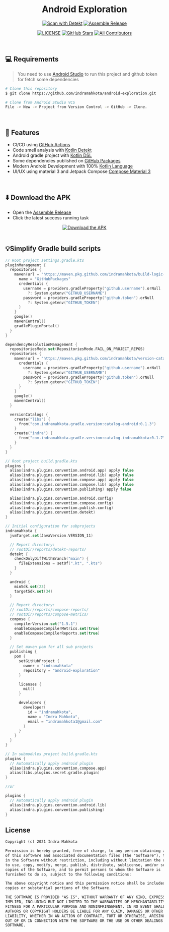 <h1 align="center">Android Exploration</h1>

<div align="center">
<a href="https://github.com/indramahkota/android-exploration/actions/workflows/detekt-all.yml"><img src="https://github.com/indramahkota/android-exploration/actions/workflows/detekt-all.yml/badge.svg" alt="Scan with Detekt"/></a> <a href="https://github.com/indramahkota/android-exploration/actions/workflows/assemble-release.yml"><img src="https://github.com/indramahkota/android-exploration/actions/workflows/assemble-release.yml/badge.svg" alt="Assemble Release"/></a>

<a href="https://github.com/indramahkota/android-exploration/blob/master/LICENSE"><img src="https://img.shields.io/github/license/indramahkota/android-exploration?color=blue" alt="LICENSE"/></a> <a href="https://github.com/indramahkota/android-exploration/stargazers"><img src="https://img.shields.io/github/stars/indramahkota/android-exploration" alt="GitHub Stars"/></a> <a href="#contributors"><img src="https://img.shields.io/badge/all_contributors-1-orange.svg?style=flat" alt="All Contributors"/></a>
</div>

<br/>

## 💻 Requirements

> You need to use [Android Studio](https://developer.android.com/studio) to run this project and github token for fetch
> some dependencies

```bash
# Clone this repository
$ git clone https://github.com/indramahkota/android-exploration.git

# Clone from Android Studio VCS
File -> New -> Project from Version Control -> GitHub -> Clone.
```

</br>

## 📝 Features

- CI/CD using [GitHub Actions](https://docs.github.com/en/actions/learn-github-actions/understanding-github-actions)
- Code smell analysis with [Kotlin Detekt](https://github.com/detekt/detekt)
- Android gradle project with [Kotlin DSL](https://docs.gradle.org/current/userguide/kotlin_dsl.html)
- Some dependencies published on [GitHub Packages](https://docs.github.com/en/packages)
- Modern Android Development with 100% [Kotlin Language](https://kotlinlang.org/)
- UI/UX using material 3 and Jetpack
  Compose [Compose Material 3](https://developer.android.com/jetpack/androidx/releases/compose-material3)

</br>

## ⬇️ Download the APK

- Open
  the [Assemble Release](https://github.com/indramahkota/android-exploration/actions/workflows/assemble-release.yml)
- Click the latest success running task

<div align="center">
<a href="https://github.com/indramahkota/android-exploration/actions/workflows/assemble-release.yml"><img src="https://user-images.githubusercontent.com/34052126/193442434-1a36f7d2-a378-4230-9315-c044b030320f.png" alt="Download the APK"/></a>
</div>

</br>

## 💡Simplify Gradle build scripts

```kt
// Root project settings.gradle.kts
pluginManagement {
  repositories {
    maven(url = "https://maven.pkg.github.com/indramahkota/build-logic-public/") {
      name = "GitHubPackages"
      credentials {
        username = providers.gradleProperty("github.username").orNull
          ?: System.getenv("GITHUB_USERNAME")
        password = providers.gradleProperty("github.token").orNull
          ?: System.getenv("GITHUB_TOKEN")
      }
    }
    google()
    mavenCentral()
    gradlePluginPortal()
  }
}

dependencyResolutionManagement {
  repositoriesMode.set(RepositoriesMode.FAIL_ON_PROJECT_REPOS)
  repositories {
    maven(url = "https://maven.pkg.github.com/indramahkota/version-catalog-public/") {
      credentials {
        username = providers.gradleProperty("github.username").orNull
          ?: System.getenv("GITHUB_USERNAME")
        password = providers.gradleProperty("github.token").orNull
          ?: System.getenv("GITHUB_TOKEN")
      }
    }
    google()
    mavenCentral()
  }

  versionCatalogs {
    create("libs") {
      from("com.indramahkota.gradle.version:catalog-android:0.1.3")
    }
    create("indra") {
      from("com.indramahkota.gradle.version:catalog-indramahkota:0.1.7")
    }
  }
}
```

```kt
// Root project build.gradle.kts
plugins {
  alias(indra.plugins.convention.android.app) apply false
  alias(indra.plugins.convention.android.lib) apply false
  alias(indra.plugins.convention.compose.app) apply false
  alias(indra.plugins.convention.compose.lib) apply false
  alias(indra.plugins.convention.publishing) apply false

  alias(indra.plugins.convention.android.config)
  alias(indra.plugins.convention.compose.config)
  alias(indra.plugins.convention.publish.config)
  alias(indra.plugins.convention.detekt)
}

// Initial configuration for subprojects
indramahkota {
  jvmTarget.set(JavaVersion.VERSION_11)

  // Report directory:
  // rootDir/reports/detekt-reports/
  detekt {
    checkOnlyDiffWithBranch("main") {
      fileExtensions = setOf(".kt", ".kts")
    }
  }

  android {
    minSdk.set(23)
    targetSdk.set(34)
  }

  // Report directory:
  // rootDir/reports/compose-reports/
  // rootDir/reports/compose-metrics/
  compose {
    compilerVersion.set("1.5.1")
    enableComposeCompilerMetrics.set(true)
    enableComposeCompilerReports.set(true)
  }

  // Set maven pom for all sub projects
  publishing {
    pom {
      setGitHubProject {
        owner = "indramahkota"
        repository = "android-exploration"
      }

      licenses {
        mit()
      }

      developers {
        developer(
          id = "indramahkota",
          name = "Indra Mahkota",
          email = "indramahkota1@gmail.com"
        )
      }
    }
  }
}
```

```kt
// In submodules project build.gradle.kts
plugins {
  // Automatically apply android plugin
  alias(indra.plugins.convention.compose.app)
  alias(libs.plugins.secret.gradle.plugin)
}

//or

plugins {
  // Automatically apply android plugin
  alias(indra.plugins.convention.android.lib)
  alias(indra.plugins.convention.publishing)
}
```

## License

```markdown
Copyright (c) 2021 Indra Mahkota

Permission is hereby granted, free of charge, to any person obtaining a copy
of this software and associated documentation files (the "Software"), to deal
in the Software without restriction, including without limitation the rights
to use, copy, modify, merge, publish, distribute, sublicense, and/or sell
copies of the Software, and to permit persons to whom the Software is
furnished to do so, subject to the following conditions:

The above copyright notice and this permission notice shall be included in all
copies or substantial portions of the Software.

THE SOFTWARE IS PROVIDED "AS IS", WITHOUT WARRANTY OF ANY KIND, EXPRESS OR
IMPLIED, INCLUDING BUT NOT LIMITED TO THE WARRANTIES OF MERCHANTABILITY,
FITNESS FOR A PARTICULAR PURPOSE AND NONINFRINGEMENT. IN NO EVENT SHALL THE
AUTHORS OR COPYRIGHT HOLDERS BE LIABLE FOR ANY CLAIM, DAMAGES OR OTHER
LIABILITY, WHETHER IN AN ACTION OF CONTRACT, TORT OR OTHERWISE, ARISING FROM,
OUT OF OR IN CONNECTION WITH THE SOFTWARE OR THE USE OR OTHER DEALINGS IN THE
SOFTWARE.
```
